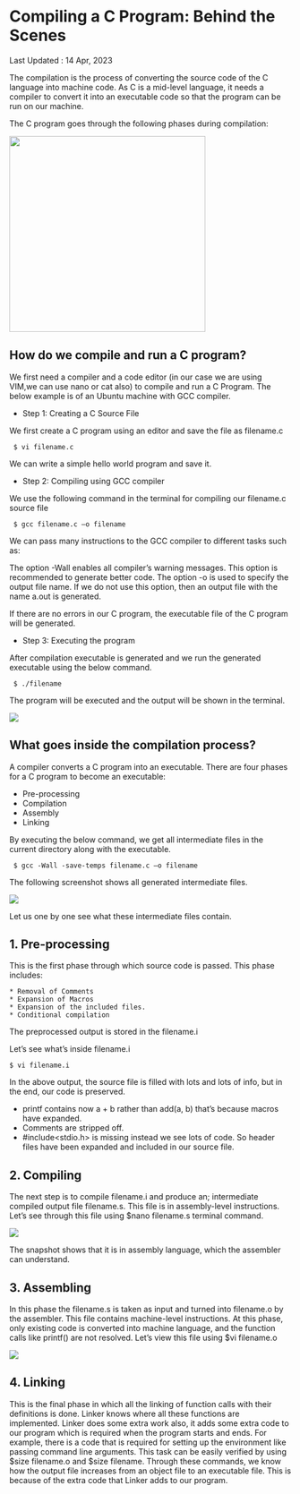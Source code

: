 
# Compiling a C Program: Behind the Scenes
Last Updated : 14 Apr, 2023

The compilation is the process of converting the source code of the C language into machine code. As C is a mid-level language, it needs a compiler to convert it into an executable code so that the program can be run on our machine.

The C program goes through the following phases during compilation:

<img src="https://media.geeksforgeeks.org/wp-content/uploads/20230404112946/Compilation-Process-in-C.png" height="350">


## How do we compile and run a C program?

We first need a compiler and a code editor (in our case we are using VIM,we can use nano or cat also) to compile and run a C Program. The below example is of an Ubuntu machine with GCC compiler.
* Step 1: Creating a C Source File

We first create a C program using an editor and save the file as filename.c

```console
 $ vi filename.c
```
We can write a simple hello world program and save it.
* Step 2: Compiling using GCC compiler

We use the following command in the terminal for compiling our filename.c source file

```console
 $ gcc filename.c –o filename
```
We can pass many instructions to the GCC compiler to different tasks such as:

The option -Wall enables all compiler’s warning messages. This option is recommended to generate better code. 
The option -o is used to specify the output file name. If we do not use this option, then an output file with the name a.out is generated.

If there are no errors in our C program, the executable file of the C program will be generated.
* Step 3: Executing the program

After compilation executable is generated and we run the generated executable using the below command.

```console
 $ ./filename
```
The program will be executed and the output will be shown in the terminal.

<img src="https://media.geeksforgeeks.org/wp-content/uploads/20230406112620/c-source-file-compliled-and-executed.webp">

## What goes inside the compilation process?

A compiler converts a C program into an executable. There are four phases for a C program to become an executable: 

   * Pre-processing
   * Compilation
   * Assembly
   * Linking

By executing the below command, we get all intermediate files in the current directory along with the executable.

```console
 $ gcc -Wall -save-temps filename.c –o filename 
```
The following screenshot shows all generated intermediate files.

<img src="https://media.geeksforgeeks.org/wp-content/uploads/20230406112742/c-compilation-intermediate-files.webp">

Let us one by one see what these intermediate files contain.
## 1. Pre-processing

This is the first phase through which source code is passed. This phase includes:

    * Removal of Comments
    * Expansion of Macros
    * Expansion of the included files.
    * Conditional compilation

The preprocessed output is stored in the filename.i

Let’s see what’s inside filename.i 
```console
$ vi filename.i 
```
In the above output, the source file is filled with lots and lots of info, but in the end, our code is preserved. 

* printf contains now a + b rather than add(a, b) that’s because macros have expanded.
* Comments are stripped off.
* #include<stdio.h> is missing instead we see lots of code. So header files have been expanded and included in our source file.
## 2. Compiling

The next step is to compile filename.i and produce an; intermediate compiled output file filename.s. This file is in assembly-level instructions. Let’s see through this file using $nano filename.s  terminal command.

<img src="https://media.geeksforgeeks.org/wp-content/uploads/20230406112833/c-compilation-assembly-code.webp">

The snapshot shows that it is in assembly language, which the assembler can understand.

## 3. Assembling

In this phase the filename.s is taken as input and turned into filename.o by the assembler. This file contains machine-level instructions. At this phase, only existing code is converted into machine language, and the function calls like printf() are not resolved. Let’s view this file using 
$vi filename.o 

<img src="https://media.geeksforgeeks.org/wp-content/uploads/20230406112945/c-compilation-binary-file_1.webp">

## 4. Linking

This is the final phase in which all the linking of function calls with their definitions is done. Linker knows where all these functions are implemented. Linker does some extra work also, it adds some extra code to our program which is required when the program starts and ends. For example, there is a code that is required for setting up the environment like passing command line arguments. This task can be easily verified by using $size filename.o and $size filename. Through these commands, we know how the output file increases from an object file to an executable file. This is because of the extra code that Linker adds to our program. 